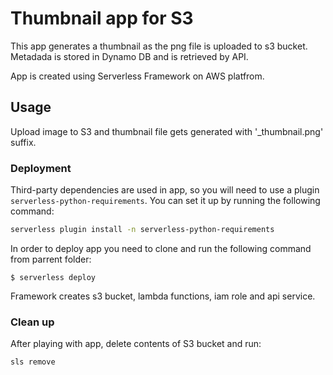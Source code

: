 # Thumbnail app for S3

This app generates a thumbnail as the png file is uploaded to s3 bucket.
Metadada is stored in Dynamo DB and is retrieved by API.

App is created using Serverless Framework on AWS platfrom.

## Usage
Upload image to S3 and thumbnail file gets generated with '_thumbnail.png' suffix.

### Deployment
Third-party dependencies are used in app, so you will need to use a plugin `serverless-python-requirements`. You can set it up by running the following command:

```bash
serverless plugin install -n serverless-python-requirements
```

In order to deploy app you need to clone and run the following command from parrent folder:

```
$ serverless deploy
```
Framework creates s3 bucket, lambda functions, iam role and api service.

### Clean up
After playing with app, delete contents of S3 bucket and run:

```
sls remove
```